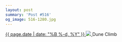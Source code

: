 ```yaml
---
layout: post
summary: 'Post #516'
og_image: 516-1280.jpg
---
```


<p>
 <time>
  <a href="/516">
   {{ page.date | date: "%B %-d, %Y" }}
  </a>
 </time>
 <a href="/516">
  <img data-taken="8/14/2016" sizes="(min-width: 700px) 50vw, calc(100vw - 2rem)" src="{{ site.assets_url }}/516-640.jpg" srcset="{{ site.assets_url }}/516-320.jpg 320w, {{ site.assets_url }}/516-640.jpg 640w, {{ site.assets_url }}/516-960.jpg 960w, {{ site.assets_url }}/516-1280.jpg 1280w"/>
 </a>
 <span>
  Dune Climb
 </span>
</p>

